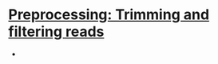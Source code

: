 # [Preprocessing: Trimming and filtering reads](https://www.youtube.com/watch?v=EKTGqatq6HI&list=PLjiXAZO27elABzLA0aHKS9chVA2TldoPF&index=3)


*